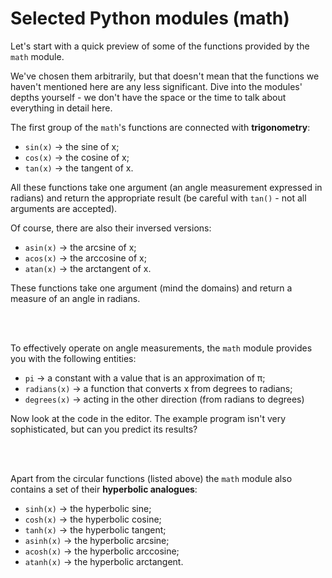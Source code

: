# Selected Python modules (math)

Let's start with a quick preview of some of the functions provided by the `math` module.

We've chosen them arbitrarily, but that doesn't mean that the functions we haven't mentioned here are any less significant. Dive into the modules' depths yourself - we don't have the space or the time to talk about everything in detail here.

The first group of the `math`'s functions are connected with **trigonometry**:
- `sin(x)` → the sine of x;
- `cos(x)` → the cosine of x;
- `tan(x)` → the tangent of x.

All these functions take one argument (an angle measurement expressed in radians) and return the appropriate result (be careful with `tan()` - not all arguments are accepted).

Of course, there are also their inversed versions:
- `asin(x)` → the arcsine of x;
- `acos(x)` → the arccosine of x;
- `atan(x)` → the arctangent of x.

These functions take one argument (mind the domains) and return a measure of an angle in radians.

<br><br>

To effectively operate on angle measurements, the `math` module provides you with the following entities:

- `pi` → a constant with a value that is an approximation of π;
- `radians(x)` → a function that converts x from degrees to radians;
- `degrees(x)` → acting in the other direction (from radians to degrees)

Now look at the code in the editor. The example program isn't very sophisticated, but can you predict its results?

<br><br>

Apart from the circular functions (listed above) the `math` module also contains a set of their **hyperbolic analogues**:
- `sinh(x)` → the hyperbolic sine;
- `cosh(x)` → the hyperbolic cosine;
- `tanh(x)` → the hyperbolic tangent;
- `asinh(x)` → the hyperbolic arcsine;
- `acosh(x)` → the hyperbolic arccosine;
- `atanh(x)` → the hyperbolic arctangent.